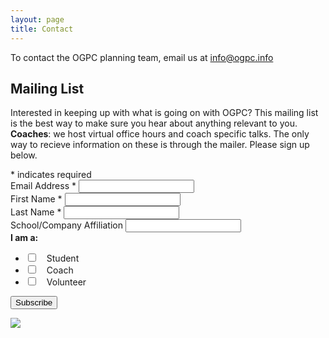 ```yaml
---
layout: page
title: Contact
---
```


To contact the OGPC planning team, email us at [info@ogpc.info](mailto:info@ogpc.info)

## Mailing List

Interested in keeping up with what is going on with OGPC? This mailing list is the best way to make
sure you hear about anything relevant to you. 
**Coaches**: we host virtual office hours and coach specific talks. The only way to recieve information on these is through the mailer. Please sign up below.

<!-- Begin Mailchimp Signup Form -->
<link href="//cdn-images.mailchimp.com/embedcode/classic-10_7_dtp.css" rel="stylesheet" type="text/css">
<style type="text/css">
	#mc_embed_signup form{padding: 0}
  #mc_embed_signup form li label {margin-left: 1em};
	/* Add your own Mailchimp form style overrides in your site stylesheet or in this style block.
	   We recommend moving this block and the preceding CSS link to the HEAD of your HTML file. */
</style>
<div id="mc_embed_signup">
<form action="https://ogpc.us20.list-manage.com/subscribe/post?u=d1b210f606deaedba9f2c2a1f&amp;id=5a1af8e2fc" method="post" id="mc-embedded-subscribe-form" name="mc-embedded-subscribe-form" class="validate" target="_blank" novalidate>
    <div id="mc_embed_signup_scroll">
<div class="indicates-required"><span class="asterisk">*</span> indicates required</div>
<div class="mc-field-group">
	<label for="mce-EMAIL">Email Address  <span class="asterisk">*</span>
</label>
	<input type="email" value="" name="EMAIL" class="required email" id="mce-EMAIL">
</div>
<div class="mc-field-group">
	<label for="mce-FNAME">First Name  <span class="asterisk">*</span>
</label>
	<input type="text" value="" name="FNAME" class="required" id="mce-FNAME">
</div>
<div class="mc-field-group">
	<label for="mce-LNAME">Last Name  <span class="asterisk">*</span>
</label>
	<input type="text" value="" name="LNAME" class="required" id="mce-LNAME">
</div>
<div class="mc-field-group">
	<label for="mce-MMERGE9">School/Company Affiliation </label>
	<input type="text" value="" name="MMERGE9" class="" id="mce-MMERGE9">
</div>
<div class="mc-field-group input-group" style="display: inherit">
    <strong>I am a: </strong><br/>
    <ul><li><input type="checkbox" value="1" name="group[4665][1]" id="mce-group[4665]-4665-0"><label for="mce-group[4665]-4665-0">Student</label></li>
<li><input type="checkbox" value="2" name="group[4665][2]" id="mce-group[4665]-4665-1"><label for="mce-group[4665]-4665-1">Coach</label></li>
<li><input type="checkbox" value="4" name="group[4665][4]" id="mce-group[4665]-4665-2"><label for="mce-group[4665]-4665-2">Volunteer</label></li>
</ul>
</div>
	<div id="mce-responses" class="clear foot">
		<div class="response" id="mce-error-response" style="display:none"></div>
		<div class="response" id="mce-success-response" style="display:none"></div>
	</div>    <!-- real people should not fill this in and expect good things - do not remove this or risk form bot signups-->
    <div style="position: absolute; left: -5000px;" aria-hidden="true"><input type="text" name="b_d1b210f606deaedba9f2c2a1f_5a1af8e2fc" tabindex="-1" value=""></div>
        <div class="optionalParent">
            <div class="clear foot">
                <input type="submit" value="Subscribe" name="subscribe" id="mc-embedded-subscribe" class="button">
                <p class="brandingLogo"><a href="http://eepurl.com/h43PMv" title="Mailchimp - email marketing made easy and fun"><img src="https://eep.io/mc-cdn-images/template_images/branding_logo_text_dark_dtp.svg"></a></p>
            </div>
        </div>
    </div>
</form>
</div>
<script type='text/javascript' src='//s3.amazonaws.com/downloads.mailchimp.com/js/mc-validate.js'></script><script type='text/javascript'>(function($) {window.fnames = new Array(); window.ftypes = new Array();fnames[0]='EMAIL';ftypes[0]='email';fnames[1]='FNAME';ftypes[1]='text';fnames[2]='LNAME';ftypes[2]='text';fnames[3]='ADDRESS';ftypes[3]='address';fnames[10]='MMERGE10';ftypes[10]='address';fnames[4]='PHONE';ftypes[4]='phone';fnames[5]='NICKNAME';ftypes[5]='text';fnames[6]='JOINYEAR';ftypes[6]='number';fnames[7]='JUDGECAT';ftypes[7]='dropdown';fnames[8]='VOLROLE';ftypes[8]='text';fnames[9]='MMERGE9';ftypes[9]='text';}(jQuery));var $mcj = jQuery.noConflict(true);</script>
<!--End mc_embed_signup-->